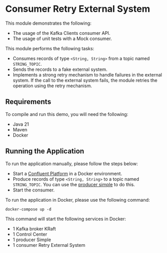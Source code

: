 # Consumer Retry External System

This module demonstrates the following:

- The usage of the Kafka Clients consumer API.
- The usage of unit tests with a Mock consumer.

This module performs the following tasks:

- Consumes records of type `<String, String>` from a topic named `STRING_TOPIC`.
- Sends the records to a fake external system.
- Implements a strong retry mechanism to handle failures in the external system. If the call to the external system
  fails, the module retries the operation using the retry mechanism.

## Requirements

To compile and run this demo, you will need the following:

- Java 21
- Maven
- Docker

## Running the Application

To run the application manually, please follow the steps below:

- Start a [Confluent Platform](https://docs.confluent.io/platform/current/quickstart/ce-docker-quickstart.html#step-1-download-and-start-cp) in a Docker environment.
- Produce records of type `<String, String>` to a topic named `STRING_TOPIC`. You can use the [producer simple](../../kafka-producer-quickstarts/kafka-producer-simple) to do this.
- Start the consumer.

To run the application in Docker, please use the following command:

```console
docker-compose up -d
```

This command will start the following services in Docker:

- 1 Kafka broker KRaft
- 1 Control Center
- 1 producer Simple
- 1 consumer Retry External System
